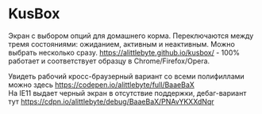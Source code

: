 # KusBox
Экран с выбором опций для домашнего корма. Переключаются между тремя состояниями: ожиданием, активным и неактивным. Можно выбрать несколько сразу.
https://alittlebyte.github.io/kusbox/ - 100% работает и соответствует образцу в Chrome/Firefox/Opera.<br/>

Увидеть рабочий кросс-браузерный вариант со всеми полифиллами можно здесь  https://codepen.io/alittlebyte/full/BaaeBaX <br />
На IE11 выдает черный экран в отсутствие поддержки, дебаг-вариант тут https://cdpn.io/alittlebyte/debug/BaaeBaX/PNAvYKXXdNqr

